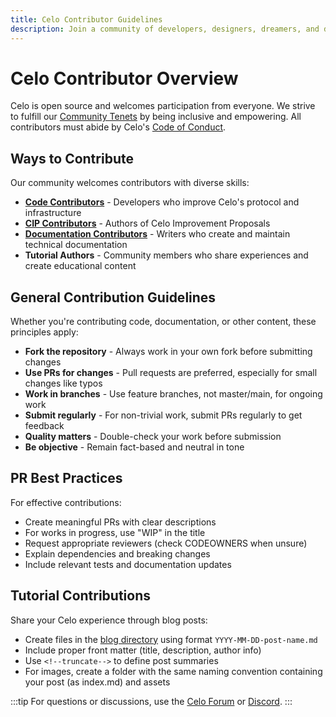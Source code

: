 ```yaml
---
title: Celo Contributor Guidelines
description: Join a community of developers, designers, dreamers, and doers building prosperity for everyone.
---
```


# Celo Contributor Overview

Celo is open source and welcomes participation from everyone. We strive to fulfill our [Community Tenets](https://celo.org/community) by being inclusive and empowering. All contributors must abide by Celo's [Code of Conduct](https://celo.org/code-of-conduct).

## Ways to Contribute

Our community welcomes contributors with diverse skills:

- [**Code Contributors**](./code-contributors.md) - Developers who improve Celo's protocol and infrastructure
- [**CIP Contributors**](./cip-contributors.md) - Authors of Celo Improvement Proposals
- [**Documentation Contributors**](./documentation-contributors.md) - Writers who create and maintain technical documentation
- **Tutorial Authors** - Community members who share experiences and create educational content

## General Contribution Guidelines

Whether you're contributing code, documentation, or other content, these principles apply:

- **Fork the repository** - Always work in your own fork before submitting changes
- **Use PRs for changes** - Pull requests are preferred, especially for small changes like typos
- **Work in branches** - Use feature branches, not master/main, for ongoing work
- **Submit regularly** - For non-trivial work, submit PRs regularly to get feedback
- **Quality matters** - Double-check your work before submission
- **Be objective** - Remain fact-based and neutral in tone

## PR Best Practices

For effective contributions:

- Create meaningful PRs with clear descriptions
- For works in progress, use "WIP" in the title
- Request appropriate reviewers (check CODEOWNERS when unsure)
- Explain dependencies and breaking changes
- Include relevant tests and documentation updates

## Tutorial Contributions

Share your Celo experience through blog posts:

- Create files in the [blog directory](https://github.com/celo-org/docs/tree/main/blog) using format `YYYY-MM-DD-post-name.md`
- Include proper front matter (title, description, author info)
- Use `<!--truncate-->` to define post summaries
- For images, create a folder with the same naming convention containing your post (as index.md) and assets

:::tip
For questions or discussions, use the [Celo Forum](https://forum.celo.org/) or [Discord](https://chat.celo.org/).
:::
